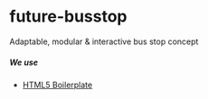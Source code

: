 # future-busstop
Adaptable, modular &amp; interactive bus stop concept


##### We use

* [HTML5 Boilerplate](https://github.com/h5bp/html5-boilerplate)